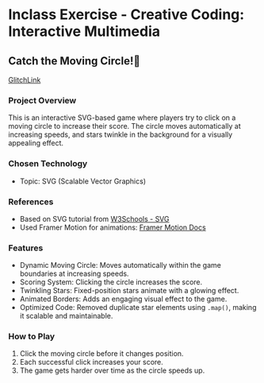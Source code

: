 Inclass Exercise - Creative Coding: Interactive Multimedia
===

## Catch the Moving Circle!🎯

[GlitchLink](https://absorbing-wax-myrtle.glitch.me)

### Project Overview
This is an interactive SVG-based game where players try to click on a moving circle to increase their score. The circle moves automatically at increasing speeds, and stars twinkle in the background for a visually appealing effect.

### Chosen Technology
- Topic: SVG (Scalable Vector Graphics)

### References
- Based on SVG tutorial from [W3Schools - SVG](https://www.w3schools.com/graphics/svg_intro.asp)
- Used Framer Motion for animations: [Framer Motion Docs](https://motion.dev/docs/react-quick-start)

### Features
- Dynamic Moving Circle: Moves automatically within the game boundaries at increasing speeds.
- Scoring System: Clicking the circle increases the score.
- Twinkling Stars: Fixed-position stars animate with a glowing effect.
- Animated Borders: Adds an engaging visual effect to the game.
- Optimized Code: Removed duplicate star elements using `.map()`, making it scalable and maintainable.

### How to Play
1. Click the moving circle before it changes position.
2. Each successful click increases your score.
3. The game gets harder over time as the circle speeds up.
